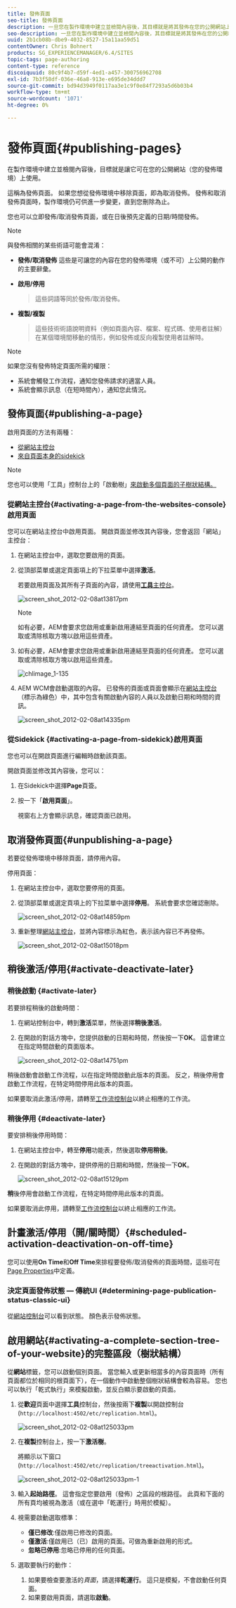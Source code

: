```yaml
---
title: 發佈頁面
seo-title: 發佈頁面
description: 一旦您在製作環境中建立並檢閱內容後，其目標就是將其發佈在您的公開網站上。
seo-description: 一旦您在製作環境中建立並檢閱內容後，其目標就是將其發佈在您的公開網站上。
uuid: 2b1cb08b-dbe9-4032-8527-15a11aa59d51
contentOwner: Chris Bohnert
products: SG_EXPERIENCEMANAGER/6.4/SITES
topic-tags: page-authoring
content-type: reference
discoiquuid: 80c9f4b7-d59f-4ed1-a457-300756962708
exl-id: 7b3f58df-036e-46a8-913e-e695de34ddd7
source-git-commit: bd94d3949f0117aa3e1c9f0e84f7293a5d6b03b4
workflow-type: tm+mt
source-wordcount: '1071'
ht-degree: 0%

---
```


# 發佈頁面{#publishing-pages}

在製作環境中建立並檢閱內容後，目標就是讓它可在您的公開網站（您的發佈環境）上使用。

這稱為發佈頁面。 如果您想從發佈環境中移除頁面，即為取消發佈。 發佈和取消發佈頁面時，製作環境仍可供進一步變更，直到您刪除為止。

您也可以立即發佈/取消發佈頁面，或在日後預先定義的日期/時間發佈。

>[!NOTE]
>
>與發佈相關的某些術語可能會混淆：
>
>* **發佈/取消發佈**
   >  這些是可讓您的內容在您的發佈環境（或不可）上公開的動作的主要辭彙。
   >
   >
* **啟用/停用**
   >  這些詞語等同於發佈/取消發佈。
   >
   >
* **複製/複製**
   >  這些技術術語說明資料（例如頁面內容、檔案、程式碼、使用者註解）在某個環境間移動的情形，例如發佈或反向複製使用者註解時。
>



>[!NOTE]
>
>如果您沒有發佈特定頁面所需的權限：
>
>* 系統會觸發工作流程，通知您發佈請求的適當人員。
>* 系統會顯示訊息（在短時間內），通知您此情況。
>



## 發佈頁面{#publishing-a-page}

啟用頁面的方法有兩種：

* [從網站主控台](#activating-a-page-from-the-websites-console)
* [來自頁面本身的sidekick](#activating-a-page-from-sidekick)

>[!NOTE]
>
>您也可以使用「工具」控制台上的「啟動樹」[來啟動多個頁面的子樹狀結構。](#howtoactivateacompletesectiontreeofyourwebsite)

### 從網站主控台{#activating-a-page-from-the-websites-console}啟用頁面

您可以在網站主控台中啟用頁面。 開啟頁面並修改其內容後，您會返回「網站」主控台：

1. 在網站主控台中，選取您要啟用的頁面。
1. 從頂部菜單或選定頁面項上的下拉菜單中選擇&#x200B;**激活**。

   若要啟用頁面及其所有子頁面的內容，請使用&#x200B;[**工具**&#x200B;主控台](/help/sites-classic-ui-authoring/classic-page-author-publish-pages.md#howtoactivateacompletesectiontreeofyourwebsite)。

   ![screen_shot_2012-02-08at13817pm](assets/screen_shot_2012-02-08at13817pm.png)

   >[!NOTE]
   >
   >如有必要，AEM會要求您啟用或重新啟用連結至頁面的任何資產。 您可以選取或清除核取方塊以啟用這些資產。

1. 如有必要，AEM會要求您啟用或重新啟用連結至頁面的任何資產。 您可以選取或清除核取方塊以啟用這些資產。

   ![chlimage_1-135](assets/chlimage_1-135.png)

1. AEM WCM會啟動選取的內容。 已發佈的頁面或頁面會顯示在[網站主控台](/help/sites-classic-ui-authoring/author-env-basic-handling.md#page-information-on-the-websites-console)（標示為綠色）中，其中包含有關啟動內容的人員以及啟動日期和時間的資訊。

   ![screen_shot_2012-02-08at14335pm](assets/screen_shot_2012-02-08at14335pm.png)

### 從Sidekick {#activating-a-page-from-sidekick}啟用頁面

您也可以在開啟頁面進行編輯時啟動該頁面。

開啟頁面並修改其內容後，您可以：

1. 在Sidekick中選擇&#x200B;**Page**&#x200B;頁簽。
1. 按一下「**啟用頁面**」。

   視窗右上方會顯示訊息，確認頁面已啟用。

## 取消發佈頁面{#unpublishing-a-page}

若要從發佈環境中移除頁面，請停用內容。

停用頁面：

1. 在網站主控台中，選取您要停用的頁面。
1. 從頂部菜單或選定頁項上的下拉菜單中選擇&#x200B;**停用**。 系統會要求您確認刪除。

   ![screen_shot_2012-02-08at14859pm](assets/screen_shot_2012-02-08at14859pm.png)

1. 重新整理[網站主控台](/help/sites-classic-ui-authoring/author-env-basic-handling.md#page-information-on-the-websites-console)，並將內容標示為紅色，表示該內容已不再發佈。

   ![screen_shot_2012-02-08at15018pm](assets/screen_shot_2012-02-08at15018pm.png)

## 稍後激活/停用{#activate-deactivate-later}

### 稍後啟動 {#activate-later}

若要排程稍後的啟動時間：

1. 在網站控制台中，轉到&#x200B;**激活**&#x200B;菜單，然後選擇&#x200B;**稍後激活**。
1. 在開啟的對話方塊中，您提供啟動的日期和時間，然後按一下&#x200B;**OK**。 這會建立在指定時間啟動的頁面版本。

   ![screen_shot_2012-02-08at14751pm](assets/screen_shot_2012-02-08at14751pm.png)

稍後啟動會啟動工作流程，以在指定時間啟動此版本的頁面。 反之，稍後停用會啟動工作流程，在特定時間停用此版本的頁面。

如果要取消此激活/停用，請轉至[工作流控制台](/help/sites-administering/workflows-administering.md#main-pars-title-3-yjqslz-refd)以終止相應的工作流。

### 稍後停用 {#deactivate-later}

要安排稍後停用時間：

1. 在網站主控台中，轉至&#x200B;**停用**&#x200B;功能表，然後選取&#x200B;**停用稍後**。

1. 在開啟的對話方塊中，提供停用的日期和時間，然後按一下&#x200B;**OK**。

   ![screen_shot_2012-02-08at15129pm](assets/screen_shot_2012-02-08at15129pm.png)

**稍**&#x200B;後停用會啟動工作流程，在特定時間停用此版本的頁面。

如果要取消此停用，請轉至[工作流控制台](/help/sites-administering/workflows-administering.md#main-pars-title-3-yjqslz-refd)以終止相應的工作流。

## 計畫激活/停用（開/關時間）{#scheduled-activation-deactivation-on-off-time}

您可以使用&#x200B;**On Time**&#x200B;和&#x200B;**Off Time**&#x200B;來排程要發佈/取消發佈的頁面時間，這些可在[Page Properties](/help/sites-classic-ui-authoring/classic-page-author-edit-page-properties.md)中定義。

### 決定頁面發佈狀態 — 傳統UI {#determining-page-publication-status-classic-ui}

從[網站控制台](/help/sites-classic-ui-authoring/author-env-basic-handling.md#page-information-on-the-websites-console)可以看到狀態。 顏色表示發佈狀態。

## 啟用網站{#activating-a-complete-section-tree-of-your-website}的完整區段（樹狀結構）

從&#x200B;**網站**&#x200B;標籤，您可以啟動個別頁面。 當您輸入或更新相當多的內容頁面時（所有頁面都位於相同的根頁面下），在一個動作中啟動整個樹狀結構會較為容易。 您也可以執行「乾式執行」來模擬啟動，並反白顯示要啟動的頁面。

1. 從&#x200B;**歡迎**&#x200B;頁面中選擇&#x200B;**工具**&#x200B;控制台，然後按兩下&#x200B;**複製**&#x200B;以開啟控制台(`http://localhost:4502/etc/replication.html`)。

   ![screen_shot_2012-02-08at125033pm](assets/screen_shot_2012-02-08at125033pm.png)

1. 在&#x200B;**複製**&#x200B;控制台上，按一下&#x200B;**激活樹**。

   將顯示以下窗口(`http://localhost:4502/etc/replication/treeactivation.html`)。

   ![screen_shot_2012-02-08at125033pm-1](assets/screen_shot_2012-02-08at125033pm-1.png)

1. 輸入&#x200B;**起始路徑**。 這會指定您要啟用（發佈）之區段的根路徑。 此頁和下面的所有頁均被視為激活（或在選中「乾運行」時用於模擬）。
1. 視需要啟動選取標準：

   * **僅已修改**:僅啟用已修改的頁面。
   * **僅激活**:僅啟用已（已）啟用的頁面。可做為重新啟用的形式。
   * **忽略已停用**:忽略已停用的任何頁面。

1. 選取要執行的動作：

   1. 如果要檢查要激活的&#x200B;*頁面*，請選擇&#x200B;**乾運行**。 這只是模擬，不會啟動任何頁面。
   1. 如果要啟用頁面，請選取&#x200B;**啟動**。
